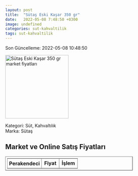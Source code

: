 ```yaml
---
layout: post
title:  "Sütaş Eski Kaşar 350 gr"
date:   2022-05-08 7:48:50 +0300
image: undefined
categories: sut-kahvaltilik
tags: sut-kahvaltilik
---
```


Son Güncelleme: 2022-05-08 10:48:50

<img src="undefined" width="200" alt="Sütaş Eski Kaşar 350 gr market fiyatları" />

Kategori: Süt, Kahvaltılık
<br />
Marka: Sütaş

<h2>Market ve Online Satış Fiyatları</h2>

<table border="1" style="padding: 5px;width:80%;">
  <tr>
    <td style="padding: 5px;"><strong>Perakendeci</strong></td>
    <td><strong>Fiyat</strong></td>
    <td><strong>İşlem</strong></td>
  </tr>
  
</table>
